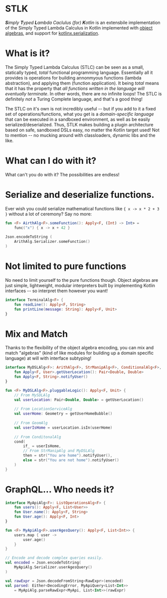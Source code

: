 # STLK

_**S**imply **T**yped **L**ambda Caclulus (for) **K**otlin_ is an extensbile implementation of the Simply Typed Lambda Calculus in Kotlin implemented with [object algebras](https://www.cs.utexas.edu/~wcook/Drafts/2012/ecoop2012.pdf), and support for [kotlinx.serialization](https://github.com/Kotlin/kotlinx.serialization).

# What is it?

The Simply Typed Lambda Calculus (STLC) can be seen as a small, statically typed, _total_ functional programming language. Essentially all it provides is operations for building annonmyous functions (lambda abstraction), and applying them (function application). It being _total_ means that it has the property that _all functions written in the language will eventually terminate_. In other words, there are no infinite loops! The STLC is definitely _not_ a Turing Complete language, and that's a good thing!

The STLC on it's own is not incredibly useful -- but if you add to it a fixed set of operations/functions, what you get is a _domain-specific language_ that can be executed in a sandboxed environment, as well as be easily serialized/deserialized. Thus, STLK makes building a plugin architecture based on safe, sandboxed DSLs easy, no matter the Kotlin target used! Not to mention -- no mucking around with classloaders, dynamic libs and the like.   

# What can I do with it?

What can't you do with it? The possibilities are endless! 

# Serialize and deserialize functions. 

Ever wish you could serialize mathematical functions like `{ x -> x * 2 + 3 }` without a lot of ceremony? Say no more:

```kotlin
fun <F> AirthAlg<F>.someFunction(): Apply<F, (Int) -> Int> =
    func("x") { x -> x + 42 }
    
Json.encodeToString (
    ArithAlg.Serializer.someFunction()
)
```

# Not limited to pure functions

No need to limit yourself to the pure functions though. Object algebras are just simple, lightweight, modular interpreters built by implementing Kotlin interfaces -- so interpret them however you want!

```kotlin
interface TerminalAlg<F> {
    fun readLine(): Apply<F, String>
    fun printLine(message: String): Apply<F, Unit> 
}
```

# Mix and Match

Thanks to the flexibility of the object algebra encoding, you can mix and match "algebras" (kind of like modules for building up a domain specific language) at will with interface subtyping!

```kotlin
interface MyDSLAlg<F>: ArithAlg<F>, StrManipAlg<F>, ConditionalAlg<F>, LocationServiceAlg<F>, GeomAlg<F> {
    fun Apply<F, User>.getUserLocation(): Pair<Double, Double>
    fun Apply<F, String>.notifyUser()
}

fun <F> MyDSLAlg<F>.pluggableLogic(): Apply<F, Unit> {
    // From MySDLAlg
    val userLocation: Pair<Double, Double> = getUserLocation()
    
    // From LocationServiceAlg
    val userHome: Geometry = getUserHomeBubble() 
    
    // From GeomAlg
    val userIsHome = userLocation.isIn(userHome)
    
    // From ConditonalAlg
    cond(
        if_ = userIsHome,
        // From StrManipAlg and MyDSLAlg
        then = str("You are home").notifyUser(),
        else = str("You are not home").notifyUser()
    )
}
```

# GraphQL... Who needs it?

```kotlin
interface MyApiAlg<F>: ListOperationsAlg<F> {
    fun users(): Apply<F, List<User>>
    fun User.name(): Apply<F, String>
    fun User.age(): Apply<F, Int>
}

fun <F> MyApiAlg<F>.userAgesQuery(): Apply<F, List<Int>> {
    users.map { user ->
        user.age()
    }
}

// Encode and decode complex queries easily.
val encoded = Json.encodeToString(
    MyApiAlg.Serializer.userAgesQuery()
)

val rawExpr = Json.decodeFromString<RawExpr>(encoded)
val parsed: Either<DecodingError, MyApiQuery<List<Int>> 
    = MyApiAlg.parseRawExpr<MyApi, List<Int>>(rawExpr) 
```
